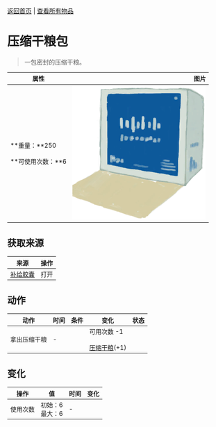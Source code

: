 [返回首页](index.md)   |  [查看所有物品](object.md)
# 压缩干粮包  
> 一包密封的压缩干粮。  
  
  属性  |   图片   
 ----  |  ----:   
 **重量：**250<br><br>**可使用次数：**6  |  ![](Sprite/FoodRationsPackage.png)   
  
## 获取来源  
来源  |  操作  
----  |  ----  
[补给胶囊](TV_SupplyCapsule.md)  |  打开  
## 动作  
动作  |  时间  |  条件  |  变化  |  状态  
----  |  ----  |  ----  |  ----  |  ----  
拿出压缩干粮  |  -  |    |  可用次数  -1<br><br>[压缩干粮](FoodRation.md)(+1)  |    
## 变化  
操作  |  值  |  时间  |  变化  
----  |  ----  |  ----  |  ----  
使用次数  |  初始：6<br>最大：6  |  -  |    
